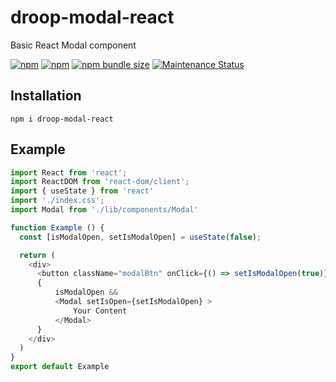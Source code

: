 # droop-modal-react

Basic React Modal component

<a href="https://www.npmjs.com/package/droop-modal-react"><img alt="npm" src="https://img.shields.io/npm/dw/thra-basic-modal-react"></a>
<a href="https://www.npmjs.com/package/droop-modal-react"><img alt="npm" src="https://img.shields.io/npm/v/thra-basic-modal-react"></a>
<a href="https://www.npmjs.com/package/droop-modal-react"><img alt="npm bundle size" src="https://img.shields.io/bundlephobia/minzip/thra-basic-modal-react"></a>
<a href="https://www.npmjs.com/package/droop-modal-react">
<img alt="Maintenance Status" src="https://img.shields.io/badge/maintenance-active-green.svg" />
</a>

## Installation

```
npm i droop-modal-react
```

## Example

```js
import React from 'react';
import ReactDOM from 'react-dom/client';
import { useState } from 'react'
import './index.css';
import Modal from './lib/components/Modal'

function Example () {
  const [isModalOpen, setIsModalOpen] = useState(false);

  return (
    <div>
      <button className="modalBtn" onClick={() => setIsModalOpen(true)}>Open Modal</button>
      {
          isModalOpen && 
          <Modal setIsOpen={setIsModalOpen} >
              Your Content
          </Modal>   
      }
    </div>
  )
}
export default Example
```